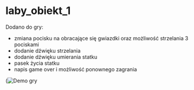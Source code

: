 # laby_obiekt_1

Dodano do gry:
- zmiana pocisku na obracające się gwiazdki oraz możliwość strzelania 3 pociskami
- dodanie dźwięku strzelania
- dodanie dźwięku umierania statku
- pasek życia statku
- napis game over i możliwość ponownego zagrania 


(![Demo gry](https://raw.githubusercontent.com/Zochaaa/laby_obiekt_1/main/laby_obiekt/results/laby_obiekt.gif)





